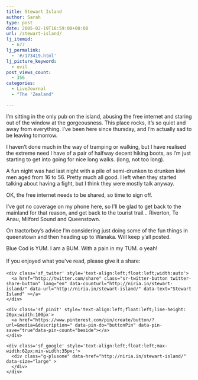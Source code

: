 ```yaml
---
title: Stewart Island
author: Sarah
type: post
date: 2005-02-19T16:59:00+00:00
url: /stewart-island/
lj_itemid:
  - 677
lj_permalink:
  - '#/173419.html'
lj_picture_keyword:
  - evil
post_views_count:
  - 356
categories:
  - LiveJournal
  - "The 'Zealand"

---
```

<div id="fb-root">
</div>

I&#8217;m sitting in the only pub on the island, abusing the free internet and staring out of the window at the gorgeousness. This place rocks, it&#8217;s so quiet and away from everything. I&#8217;ve been here since thursday, and I&#8217;m actually sad to be leaving tomorrow.
  
I haven&#8217;t done much in the way of tramping or walking, but I have realised the extreme need I have of a pair of halfway decent hiking boots, as I&#8217;m just starting to get into going for nice long walks. (long, not too long).
  
A fun night was had last night with a pile of semi-drunken to drunken kiwi men aged from 16 to 56. Pretty much all good. I left when they started talking about having a fight, but I think they were mostly talk anyway.
  
OK, the free internet needs to be shared, so time to sign off.
  
I&#8217;ve got no coverage on my phone here, so I&#8217;ll be glad to get back to the mainland for that reason, and get back to the tourist trail&#8230; Riverton, Te Anau, Milford Sound and Queenstown.
  
On tractorboy&#8217;s advice I&#8217;m considering just doing some of the fun things in queenstown and then heading up to Wanaka. Will keep y&#8217;all posted.
  
Blue Cod is YUM. I am a BUM. With a pain in my TUM. o yeah!

<div class='sfsi_Sicons' style='width: 100%; display: inline-block; vertical-align: middle; text-align:left'>
  <div style='margin:0px 8px 0px 0px; line-height: 24px'>
    <span>If you enjoyed what you've read, please give it a share:</span>
  </div>
  
  <div class='sfsi_socialwpr'>
    <div class='sf_fb' style='text-align:left;width:125px'>
      <div class="fb-like" href="http://niria.in/stewart-island/" width="180" send="false" showfaces="false"  action="like" data-share="true"data-layout="button_count" >
      </div>
    </div>
    
    <div class='sf_twiter' style='text-align:left;float:left;width:auto'>
      <a href="http://twitter.com/share" class="sr-twitter-button twitter-share-button" lang="en" data-counturl="http://niria.in/stewart-island/" data-url="http://niria.in/stewart-island/" data-text="Stewart Island" ></a>
    </div>
    
    <div class='sf_pinit' style='text-align:left;float:left;line-height: 20px;width:100px'>
      <a href="https://www.pinterest.com/pin/create/button/?url=&media=&description=" data-pin-do="buttonPin" data-pin-save="true"data-pin-count="beside"></a>
    </div>
    
    <div class='sf_google' style='text-align:left;float:left;max-width:62px;min-width:35px;'>
      <div class="g-plusone" data-href="http://niria.in/stewart-island/" data-size="large" >
      </div>
    </div>
  </div>
</div>
